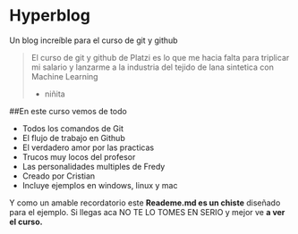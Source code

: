 # Hyperblog
Un blog increíble para el curso de git y github
>El curso de git y github de Platzi es lo que me hacia falta para triplicar mi salario y lanzarme a la industria del tejido de lana sintetica con Machine Learning
> - niñita

##En este curso vemos de todo
* Todos los comandos de Git
* El flujo de trabajo en Github
* El verdadero amor por las practicas
* Trucos muy locos del profesor
* Las personalidades multiples de Fredy
* Creado por Cristian
* Incluye ejemplos en windows, linux y mac


Y como un amable recordatorio este **Reademe.md es un chiste** diseñado para el ejemplo. Si llegas aca NO TE LO TOMES EN SERIO y mejor ve **a ver el curso.**
